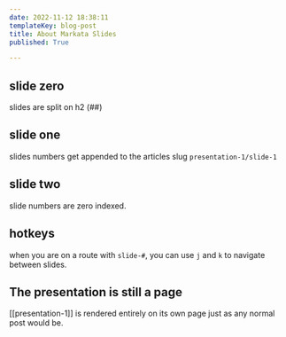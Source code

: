 ```yaml
---
date: 2022-11-12 18:38:11
templateKey: blog-post
title: About Markata Slides
published: True

---
```


## slide zero

slides are split on h2 (##)

## slide one

slides numbers get appended to the articles slug `presentation-1/slide-1`

## slide two

slide numbers are zero indexed.

## hotkeys

when you are on a route with `slide-#`, you can use `j` and `k` to navigate between slides.

## The presentation is still a page

[[presentation-1]] is rendered entirely on its own page just as any normal post would be.


